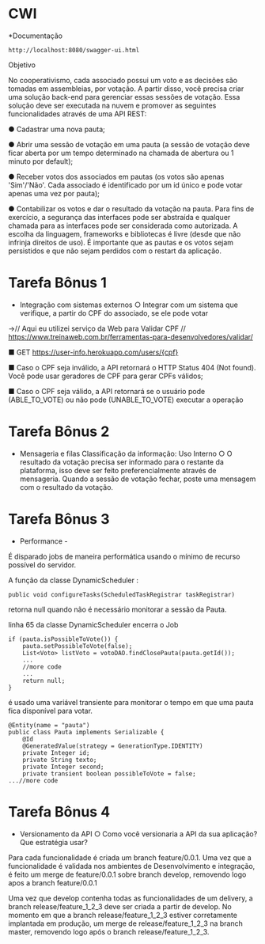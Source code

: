 # CWI

*Documentação
```
http://localhost:8080/swagger-ui.html
 ```

Objetivo

No cooperativismo, cada associado possui um voto e as decisões são tomadas em assembleias, por votação.
A partir disso, você precisa criar uma solução back-end para gerenciar essas sessões de votação.
Essa solução deve ser executada na nuvem e promover as seguintes funcionalidades através de uma API
REST:

● Cadastrar uma nova pauta;

● Abrir uma sessão de votação em uma pauta (a sessão de votação deve ficar aberta por um tempo
determinado na chamada de abertura ou 1 minuto por default);

● Receber votos dos associados em pautas (os votos são apenas 'Sim'/'Não'. Cada associado é
identificado por um id único e pode votar apenas uma vez por pauta);

● Contabilizar os votos e dar o resultado da votação na pauta.
Para fins de exercício, a segurança das interfaces pode ser abstraída e qualquer chamada para as interfaces
pode ser considerada como autorizada. A escolha da linguagem, frameworks e bibliotecas é livre (desde que
não infrinja direitos de uso).
É importante que as pautas e os votos sejam persistidos e que não sejam perdidos com o restart da aplicação.



# Tarefa Bônus 1 
- Integração com sistemas externos
○ Integrar com um sistema que verifique, a partir do CPF do associado, se ele pode votar

->// Aqui eu utilizei serviço da Web para Validar CPF
  // https://www.treinaweb.com.br/ferramentas-para-desenvolvedores/validar/

■ GET https://user-info.herokuapp.com/users/{cpf}

■ Caso o CPF seja inválido, a API retornará o HTTP Status 404 (Not found). Você pode
usar geradores de CPF para gerar CPFs válidos;

■ Caso o CPF seja válido, a API retornará se o usuário pode (ABLE_TO_VOTE) ou não
pode (UNABLE_TO_VOTE) executar a operação


# Tarefa Bônus 2
- Mensageria e filas
Classificação da informação: Uso Interno
○ O resultado da votação precisa ser informado para o restante da plataforma, isso deve ser
feito preferencialmente através de mensageria. Quando a sessão de votação fechar, poste
uma mensagem com o resultado da votação.

 # Tarefa Bônus 3 
 - Performance - 
 
 É disparado jobs de maneira performática usando o mínimo de recurso possível do servidor.
 
 A função da classe DynamicScheduler :
 ```
 public void configureTasks(ScheduledTaskRegistrar taskRegistrar)
 ```
 retorna  null quando não é necessário monitorar a sessão da Pauta.
 
 linha 65 da classe DynamicScheduler encerra o Job
  ```
  if (pauta.isPossibleToVote()) {
      pauta.setPossibleToVote(false);
      List<Voto> listVoto = votoDAO.findClosePauta(pauta.getId());
      ...
      //more code
      ...
      return null;
  }
  ```
  é usado uma variável transiente para monitorar o tempo em que uma pauta fica disponível para votar.
  
``` 
@Entity(name = "pauta")
public class Pauta implements Serializable {
    @Id
    @GeneratedValue(strategy = GenerationType.IDENTITY)
    private Integer id;
    private String texto;
    private Integer second;
    private transient boolean possibleToVote = false;
...//more code 
```
 
 
# Tarefa Bônus 4 
- Versionamento da API
○ Como você versionaria a API da sua aplicação? Que estratégia usar?

Para cada funcionalidade é criada um branch feature/0.0.1.
Uma vez que a funcionalidade é validada nos ambientes de Desenvolvimento e integração, 
é feito um merge de feature/0.0.1 sobre branch develop, removendo logo apos a branch feature/0.0.1

Uma vez que develop contenha todas as funcionalidades de um delivery, a branch release/feature_1_2_3 deve ser criada a partir de develop.
No momento em que a branch release/feature_1_2_3 estiver corretamente implantada em produção, um merge de release/feature_1_2_3 na branch master, removendo logo após o branch release/feature_1_2_3.


